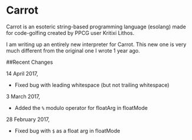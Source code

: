 # Carrot

Carrot is an esoteric string-based programming language (esolang) made for code-golfing created by PPCG user Kritixi Lithos.

I am writing up an entirely new interpreter for Carrot. This new one is very much different from the original one I wrote 1 year ago.

##Recent Changes

14 April 2017,

 - Fixed bug with leading whitespace (but not trailing whitespace)

3 March 2017,

 - Added the `%` modulo operator for floatArg in floatMode

28 February 2017,

 - Fixed bug with `$` as a float arg in floatMode
